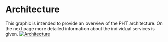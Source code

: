 # Architecture

This graphic is intended to provide an overview of the PHT architecture. On the next page more detailed information about the individual services is given.
[![Architecture](/images/process_images/execution_short.png)](/images/process_images/execution_short.png)
